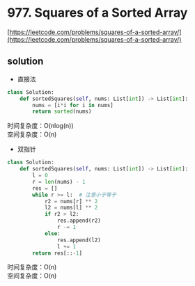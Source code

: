 # 977. Squares of a Sorted Array
[https://leetcode.com/problems/squares-of-a-sorted-array/](https://leetcode.com/problems/squares-of-a-sorted-array/)


## solution

- 直接法
```python
class Solution:
    def sortedSquares(self, nums: List[int]) -> List[int]:
        nums = [i*i for i in nums]
        return sorted(nums)
```
时间复杂度：O(nlog(n)) <br>
空间复杂度：O(n)


- 双指针
```python
class Solution:
    def sortedSquares(self, nums: List[int]) -> List[int]:
        l = 0
        r = len(nums) - 1
        res = []
        while r >= l:  # 注意小于等于
            r2 = nums[r] ** 2
            l2 = nums[l] ** 2
            if r2 > l2:
                res.append(r2)
                r -= 1
            else:
                res.append(l2)
                l += 1
        return res[::-1]
```
时间复杂度：O(n) <br>
空间复杂度：O(n)
